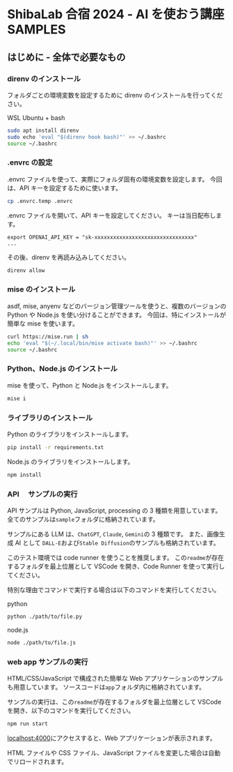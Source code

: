 # ShibaLab 合宿 2024 - AI を使おう講座 SAMPLES

## はじめに - 全体で必要なもの

### direnv のインストール

フォルダごとの環境変数を設定するために direnv のインストールを行ってください。

WSL Ubuntu + bash

```bash
sudo apt install direnv
sudo echo 'eval "$(direnv hook bash)"' >> ~/.bashrc
source ~/.bashrc
```

### .envrc の設定

.envrc ファイルを使って、実際にフォルダ固有の環境変数を設定します。
今回は、API キーを設定するために使います。

```bash
cp .envrc.temp .envrc
```

.envrc ファイルを開いて、API キーを設定してください。
キーは当日配布します。

```env
export OPENAI_API_KEY = "sk-xxxxxxxxxxxxxxxxxxxxxxxxxxxxxxxx"
...
```

その後、direnv を再読み込みしてください。

```bash
direnv allow
```

### mise のインストール

asdf, mise, anyenv などのバージョン管理ツールを使うと、複数のバージョンの Python や Node.js を使い分けることができます。
今回は、特にインストールが簡単な mise を使います。

```bash
curl https://mise.run | sh
echo 'eval "$(~/.local/bin/mise activate bash)"' >> ~/.bashrc
source ~/.bashrc
```

### Python、Node.js のインストール

mise を使って、Python と Node.js をインストールします。

```bash
mise i
```

### ライブラリのインストール

Python のライブラリをインストールします。

```bash
pip install -r requirements.txt
```

Node.js のライブラリをインストールします。

```bash
npm install
```

### API 　サンプルの実行

API サンプルは Python, JavaScript, processing の 3 種類を用意しています。
全てのサンプルは`sample`フォルダに格納されています。

サンプルにある LLM は、`ChatGPT`, `Claude`, `Gemini`の 3 種類です。
また、画像生成 AI として `DALL-E`および`Stable Diffusion`のサンプルも格納されています。

このテスト環境では code runner を使うことを推奨します。
この`readme`が存在するフォルダを最上位層として VSCode を開き、Code Runner を使って実行してください。

特別な理由でコマンドで実行する場合は以下のコマンドを実行してください。

python

```bash
python ./path/to/file.py
```

node.js

```bash
node ./path/to/file.js
```

### web app サンプルの実行

HTML/CSS/JavaScript で構成された簡単な Web アプリケーションのサンプルも用意しています。
ソースコードは`app`フォルダ内に格納されています。

サンプルの実行は、この`readme`が存在するフォルダを最上位層として VSCode を開き、以下のコマンドを実行してください。

```bash
npm run start
```

[localhost:4000](http://localhost:4000)にアクセスすると、Web アプリケーションが表示されます。

HTML ファイルや CSS ファイル、JavaScript ファイルを変更した場合は自動でリロードされます。
